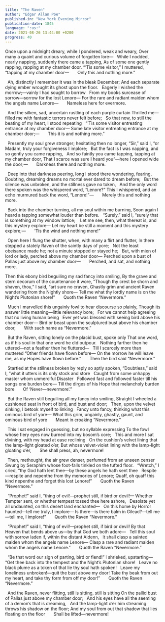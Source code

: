 ```yaml
---
title: "The Raven"
author: "Edgar Allan Poe"
published-in: "New York Evening Mirror"
publication-date: 1845
language: ":us:"
date: 2021-08-26 13:44:00 +0200
progress: 40
---
```

Once upon a midnight dreary, while I pondered, weak and weary,
Over many a quaint and curious volume of forgotten lore—
&nbsp;&nbsp;While I nodded, nearly napping, suddenly there came a tapping,
As of some one gently rapping, rapping at my chamber door.
“’Tis some visitor,” I muttered, “tapping at my chamber door—
&nbsp;&nbsp;&nbsp;&nbsp;&nbsp;&nbsp;Only this and nothing more.”

&nbsp;&nbsp;Ah, distinctly I remember it was in the bleak December;
And each separate dying ember wrought its ghost upon the floor.
&nbsp;&nbsp;Eagerly I wished the morrow;—vainly I had sought to borrow
&nbsp;&nbsp;From my books surcease of sorrow—sorrow for the lost Lenore—
For the rare and radiant maiden whom the angels name Lenore—
&nbsp;&nbsp;&nbsp;&nbsp;&nbsp;&nbsp;Nameless here for evermore.

&nbsp;&nbsp;And the silken, sad, uncertain rustling of each purple curtain
Thrilled me—filled me with fantastic terrors never felt before;
&nbsp;&nbsp;So that now, to still the beating of my heart, I stood repeating
&nbsp;&nbsp;“’Tis some visitor entreating entrance at my chamber door—
Some late visitor entreating entrance at my chamber door;—
&nbsp;&nbsp;&nbsp;&nbsp;&nbsp;&nbsp;This it is and nothing more.”

&nbsp;&nbsp;Presently my soul grew stronger; hesitating then no longer,
“Sir,” said I, “or Madam, truly your forgiveness I implore;
&nbsp;&nbsp;But the fact is I was napping, and so gently you came rapping,
&nbsp;&nbsp;And so faintly you came tapping, tapping at my chamber door,
That I scarce was sure I heard you”—here I opened wide the door;—
&nbsp;&nbsp;&nbsp;&nbsp;&nbsp;&nbsp;Darkness there and nothing more.

&nbsp;&nbsp;Deep into that darkness peering, long I stood there wondering, fearing,
Doubting, dreaming dreams no mortal ever dared to dream before;
&nbsp;&nbsp;But the silence was unbroken, and the stillness gave no token,
&nbsp;&nbsp;And the only word there spoken was the whispered word, “Lenore?”
This I whispered, and an echo murmured back the word, “Lenore!”—
&nbsp;&nbsp;&nbsp;&nbsp;&nbsp;&nbsp;Merely this and nothing more.

&nbsp;&nbsp;Back into the chamber turning, all my soul within me burning,
Soon again I heard a tapping somewhat louder than before.
&nbsp;&nbsp;“Surely,” said I, “surely that is something at my window lattice;
&nbsp;&nbsp;  Let me see, then, what thereat is, and this mystery explore—
Let my heart be still a moment and this mystery explore;—
&nbsp;&nbsp;&nbsp;&nbsp;&nbsp;&nbsp;’Tis the wind and nothing more!”

&nbsp;&nbsp;Open here I flung the shutter, when, with many a flirt and flutter,
In there stepped a stately Raven of the saintly days of yore;
&nbsp;&nbsp;Not the least obeisance made he; not a minute stopped or stayed he;
&nbsp;&nbsp;But, with mien of lord or lady, perched above my chamber door—
Perched upon a bust of Pallas just above my chamber door—
&nbsp;&nbsp;&nbsp;&nbsp;&nbsp;&nbsp;Perched, and sat, and nothing more.

Then this ebony bird beguiling my sad fancy into smiling,
By the grave and stern decorum of the countenance it wore,
“Though thy crest be shorn and shaven, thou,” I said, “art sure no craven,
Ghastly grim and ancient Raven wandering from the Nightly shore—
Tell me what thy lordly name is on the Night’s Plutonian shore!”
&nbsp;&nbsp;&nbsp;&nbsp;&nbsp;&nbsp;Quoth the Raven “Nevermore.”

&nbsp;&nbsp;Much I marvelled this ungainly fowl to hear discourse so plainly,
Though its answer little meaning—little relevancy bore;
&nbsp;&nbsp;For we cannot help agreeing that no living human being
&nbsp;&nbsp;Ever yet was blessed with seeing bird above his chamber door—
Bird or beast upon the sculptured bust above his chamber door,
&nbsp;&nbsp;&nbsp;&nbsp;&nbsp;&nbsp;With such name as “Nevermore.”

&nbsp;&nbsp;But the Raven, sitting lonely on the placid bust, spoke only
That one word, as if his soul in that one word he did outpour.
&nbsp;&nbsp;Nothing farther then he uttered—not a feather then he fluttered—
&nbsp;&nbsp;Till I scarcely more than muttered “Other friends have flown before—
On the morrow he will leave me, as my Hopes have flown before.”
&nbsp;&nbsp;&nbsp;&nbsp;&nbsp;&nbsp;Then the bird said “Nevermore.”

&nbsp;&nbsp;Startled at the stillness broken by reply so aptly spoken,
“Doubtless,” said I, “what it utters is its only stock and store
&nbsp;&nbsp;Caught from some unhappy master whom unmerciful Disaster
&nbsp;&nbsp;Followed fast and followed faster till his songs one burden bore—
Till the dirges of his Hope that melancholy burden bore
&nbsp;&nbsp;&nbsp;&nbsp;&nbsp;&nbsp;Of ‘Never—nevermore’.”

&nbsp;&nbsp;But the Raven still beguiling all my fancy into smiling,
Straight I wheeled a cushioned seat in front of bird, and bust and door;
&nbsp;&nbsp;Then, upon the velvet sinking, I betook myself to linking
&nbsp;&nbsp;Fancy unto fancy, thinking what this ominous bird of yore—
What this grim, ungainly, ghastly, gaunt, and ominous bird of yore
&nbsp;&nbsp;&nbsp;&nbsp;&nbsp;&nbsp;Meant in croaking “Nevermore.”

&nbsp;&nbsp;This I sat engaged in guessing, but no syllable expressing
To the fowl whose fiery eyes now burned into my bosom’s core;
&nbsp;&nbsp;This and more I sat divining, with my head at ease reclining
&nbsp;&nbsp;On the cushion’s velvet lining that the lamp-light gloated o’er,
But whose velvet-violet lining with the lamp-light gloating o’er,
&nbsp;&nbsp;&nbsp;&nbsp;&nbsp;&nbsp;She shall press, ah, nevermore!

&nbsp;&nbsp;Then, methought, the air grew denser, perfumed from an unseen censer
Swung by Seraphim whose foot-falls tinkled on the tufted floor.
&nbsp;&nbsp;“Wretch,” I cried, “thy God hath lent thee—by these angels he hath sent thee
&nbsp;&nbsp;Respite—respite and nepenthe from thy memories of Lenore;
Quaff, oh quaff this kind nepenthe and forget this lost Lenore!”
&nbsp;&nbsp;&nbsp;&nbsp;&nbsp;&nbsp;Quoth the Raven “Nevermore.”

&nbsp;&nbsp;“Prophet!” said I, “thing of evil!—prophet still, if bird or devil!—
Whether Tempter sent, or whether tempest tossed thee here ashore,
&nbsp;&nbsp;Desolate yet all undaunted, on this desert land enchanted—
&nbsp;&nbsp;On this home by Horror haunted—tell me truly, I implore—
Is there—is there balm in Gilead?—tell me—tell me, I implore!”
&nbsp;&nbsp;&nbsp;&nbsp;&nbsp;&nbsp;Quoth the Raven “Nevermore.”

&nbsp;&nbsp;“Prophet!” said I, “thing of evil!—prophet still, if bird or devil!
By that Heaven that bends above us—by that God we both adore—
&nbsp;&nbsp;Tell this soul with sorrow laden if, within the distant Aidenn,
&nbsp;&nbsp;It shall clasp a sainted maiden whom the angels name Lenore—
Clasp a rare and radiant maiden whom the angels name Lenore.”
&nbsp;&nbsp;&nbsp;&nbsp;&nbsp;&nbsp;Quoth the Raven “Nevermore.”

&nbsp;&nbsp;“Be that word our sign of parting, bird or fiend!” I shrieked, upstarting—
“Get thee back into the tempest and the Night’s Plutonian shore!
&nbsp;&nbsp;Leave no black plume as a token of that lie thy soul hath spoken!
&nbsp;&nbsp;Leave my loneliness unbroken!—quit the bust above my door!
Take thy beak from out my heart, and take thy form from off my door!”
&nbsp;&nbsp;&nbsp;&nbsp;&nbsp;&nbsp;Quoth the Raven “Nevermore.”

&nbsp;&nbsp;And the Raven, never flitting, still is sitting, still is sitting
On the pallid bust of Pallas just above my chamber door;
&nbsp;&nbsp;And his eyes have all the seeming of a demon’s that is dreaming,
&nbsp;&nbsp;And the lamp-light o’er him streaming throws his shadow on the floor;
And my soul from out that shadow that lies floating on the floor
&nbsp;&nbsp;&nbsp;&nbsp;&nbsp;&nbsp;Shall be lifted—nevermore!
